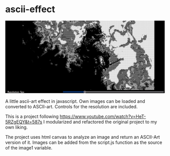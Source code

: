 # ascii-effect

![Alt text](/gui_example/example.jpg?raw=true)

A little ascii-art effect in javascript. Own images can be loaded and converted to ASCII-art.
Controls for the resolution are included.

This is a project following https://www.youtube.com/watch?v=HeT-5RZgEQY&t=587s
I modularized and refactored the original project to my own liking.

The project uses html canvas to analyze an image and return an ASCII-Art version of it.
Images can be added from the script.js function as the source of the image1 variable.


